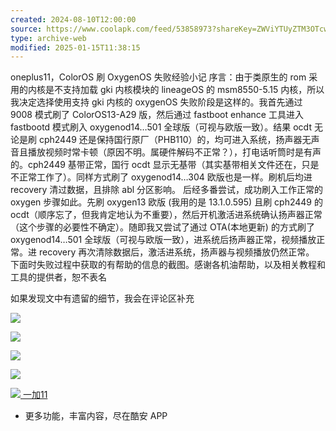 ```yaml
---
created: 2024-08-10T12:00:00
source: https://www.coolapk.com/feed/53858973?shareKey=ZWViYTUyZTM3OTcwNjZhZjQ0YzI~
type: archive-web
modified: 2025-01-15T11:38:15
---
```


oneplus11，ColorOS 刷 OxygenOS 失败经验小记 序言：由于类原生的 rom 采用的内核是不支持加载 gki 内核模块的 lineageOS 的 msm8550-5.15 内核，所以我决定选择使用支持 gki 内核的 oxygenOS 失败阶段是这样的。我首先通过 9008 模式刷了 ColorOS13-A29 版，然后通过 fastboot enhance 工具进入 fastbootd 模式刷入 oxygenod14…501 全球版（可视与欧版一致）。结果 ocdt 无论是刷 cph2449 还是保持国行原厂（PHB110）的，均可进入系统，扬声器无声音且播放视频时常卡顿（原因不明。属硬件解码不正常？），打电话听筒时是有声的。cph2449 基带正常，国行 ocdt 显示无基带（其实基带相关文件还在，只是不正常工作了）。同样方式刷了 oxygenod14…304 欧版也是一样。刷机后均进 recovery 清过数据，且排除 abl 分区影响。 后经多番尝试，成功刷入工作正常的 oxygen 步骤如此。先刷 oxygen13 欧版 (我用的是 13.1.0.595) 且刷 cph2449 的 ocdt（顺序忘了，但我肯定地认为不重要），然后开机激活进系统确认扬声器正常（这个步骤的必要性不确定）。随即我又尝试了通过 OTA(本地更新) 的方式刷了 oxygenod14…501 全球版（可视与欧版一致），进系统后扬声器正常，视频播放正常。进 recovery 再次清除数据后，激活进系统，扬声器与视频播放仍然正常。 下面时失败过程中获取的有帮助的信息的截图。感谢各机油帮助，以及相关教程和工具的提供者，恕不表名

如果发现文中有遗留的细节，我会在评论区补充

![](http://image.coolapk.com/feed/2024/0224/19/506153_ce93fc6e_2486_0243_784@1668x2388.jpg.m.jpg)

![](http://image.coolapk.com/feed/2024/0224/19/506153_c56db513_2486_025_190@1668x2388.jpg.m.jpg)

![](http://image.coolapk.com/feed/2024/0224/19/506153_cf8019c6_2486_0258_953@1668x2388.jpg.m.jpg)

![](http://image.coolapk.com/feed/2024/0224/19/506153_25da7488_2486_0263_663@1668x2388.jpg.m.jpg)

[ ![](http://image.coolapk.com/product_logo/2023/0104/16/0_0199_2739_939@320x320.png.t.jpg) 一加11 ](/product/2980)

  - 更多功能，丰富内容，尽在酷安 APP
